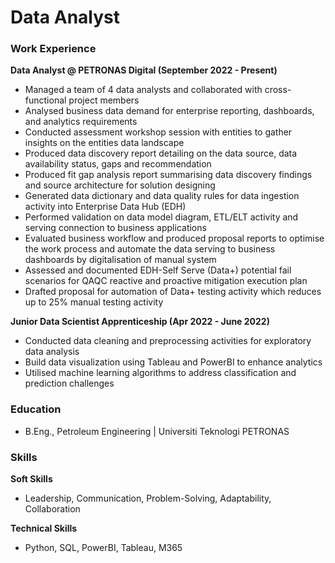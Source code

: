 # Data Analyst

### Work Experience
**Data Analyst @ PETRONAS Digital (September 2022 - Present)** 
- Managed a team of 4 data analysts and collaborated with cross-functional project members
- Analysed business data demand for enterprise reporting, dashboards, and analytics requirements
- Conducted assessment workshop session with entities to gather insights on the entities data landscape
- Produced data discovery report detailing on the data source, data availability status, gaps and recommendation
- Produced fit gap analysis report summarising data discovery findings and source architecture for solution designing
- Generated data dictionary and data quality rules for data ingestion activity into Enterprise Data Hub (EDH)
- Performed validation on data model diagram, ETL/ELT activity and serving connection to business applications
- Evaluated business workflow and produced proposal reports to optimise the work process and automate the data serving to business dashboards by digitalisation of manual system
- Assessed and documented EDH-Self Serve (Data+) potential fail scenarios for QAQC reactive and proactive mitigation execution plan
- Drafted proposal for automation of Data+ testing activity which reduces up to 25% manual testing activity

**Junior Data Scientist Apprenticeship (Apr 2022 - June 2022)**
- Conducted data cleaning and preprocessing activities for exploratory data analysis
- Build data visualization using Tableau and PowerBI to enhance analytics
- Utilised machine learning algorithms to address classification and prediction challenges

### Education
- B.Eng., Petroleum Engineering | Universiti Teknologi PETRONAS

### Skills
**Soft Skills**
- Leadership, Communication, Problem-Solving, Adaptability, Collaboration

**Technical Skills**
- Python, SQL, PowerBI, Tableau, M365
